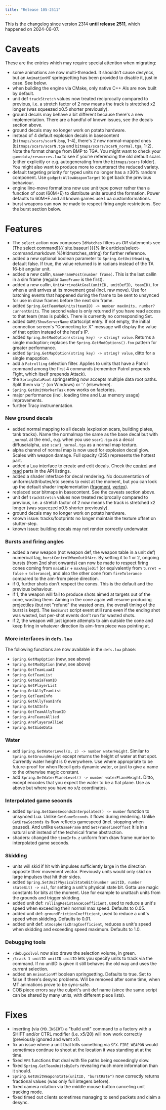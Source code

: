 ```yaml
---
title: "Release 105-2511"
---
```


This is the changelog since version 2314 **until release 2511**, which happened on 2024-06-07.

# Caveats
These are the entries which may require special attention when migrating:
* some animations are now multi-threaded. It shouldn't cause desyncs, but an `AnimationMT` springsetting has been provided to disable it, just in case. See below.
* when building the engine via CMake, only native C++ AIs are now built by default.
* unit def `trackStretch` values now treated reciprocally compared to previous, i.e. a stretch factor of 2 now means the track is stretched x2 longer (was squeezed x0.5 shorter previously).
* ground decals may behave a bit different because there's a new implementation. There are a handful of known issues, see the decals section above.
* ground decals may no longer work on potato hardware.
* instead of 4 default explosion decals in basecontent (`bitmaps/scars/scarN.bmp`, 1-4), there's 2 new normal-mapped ones (`bitmaps/scars/scarN.tga` and `bitmaps/scars/scarN_normal.tga`, 1-2).
Note the format change from BMP to TGA.
You might want to check your `gamedata/resources.lua` to see if you're referencing the old default scars (either explicitly or e.g. autogenerating from the `bitmaps/scars` folder).
You might also want to produce more to counteract the reduced variety.
* default targeting priority for typed units no longer has a ±30% random component. Use `gadget:AllowWeaponTarget` to get back the previous behaviour.
* engine line-move formations now use unit type power rather than a function of cost (60M+E) to distribute units around the formation. Power defaults to 60M+E and all known games use Lua customformations.
* burst weapons can now be made to respect firing angle restrictions. See the burst section below.

# Features
* The `select` action now composes `IdMatches` filters as *OR* statements see [The select command]({{ site.baseurl }}{% link articles/select-command.markdown %}#idmatches_string) for further reference.
* added a new optional boolean parameter to `Spring.GetUnitHeading`, default false. If true, the value returned is in radians instead of the TA 16-bit angular unit.
* added a new callin, `GameFramePost(number frame)`. This is the last callin in a sim frame (regular `GameFrame` is the first).
* added a new callin, `UnitArrivedAtGoal(unitID, unitDefID, teamID)`, for when a unit arrives at its movement goal (incl. raw move).
Use for batching events that happened during the frame to be sent to unsynced for use in draw frames before the next sim frame.
* added `Spring.GetTeamMaxUnits(teamID) -> number maxUnits, number? currentUnits`. The second value is only returned if you have read access to that team (max is public).
There is currently no corresponding Set.
* added `GAME/ShowServerName` startscript entry. If not empty, the initial connection screen's "Connecting to: X" message will display the value of that option instead of the host's IP.
* added `Spring.GetModOption(string key) -> string? value`. Returns a single modoption; replaces the `Spring.GetModOptions().foo` pattern for greater performance.
* added `Spring.GetMapOption(string key) -> string? value`, ditto for a single mapoption.
* add a `Patrolling` selection filter. Applies to units that have a Patrol command among the first 4 commands (remember Patrol prepends Fight, which itself prepends Attack).
* the `SpringDataRoot` springsetting now accepts multiple data root paths. Split them via ';' (on Windows) or ':' (elsewhere).
* `Spring.GetUnitWorkerTask` now works on factories.
* major performance (incl. loading time and Lua memory usage) improvements.
* further Tracy instrumentation.

### New ground decals
* added normal mapping to all decals (explosion scars, building plates, tank tracks).
Name the normalmap the same as the base decal but with `_normal` at the end., e.g. when you use `scar1.tga` as a decal diffuse/alpha, use `scar1_normal.tga` as a normal map texture.
* alpha channel of normal map is now used for explosion decal glow. Scales with weapon damage. Full opacity (255) represents the hottest part.
* added a Lua interface to create and edit decals. Check the [control](https://beyond-all-reason.github.io/RecoilEngine/ldoc/modules/UnsyncedCtrl.html#Decals)
and [read](https://beyond-all-reason.github.io/RecoilEngine/ldoc/modules/UnsyncedRead.html#Decals) parts in the API listings.
* added a shader interface for decal rendering. No documentation of uniforms/attributes/etc seems to exist at the moment,
but you can look up the default shader implementation ([fragment](https://github.com/beyond-all-reason/RecoilEngine/blob/BAR105/cont/base/springcontent/shaders/GLSL/GroundDecalsFragProg.glsl), [vertex](https://github.com/beyond-all-reason/RecoilEngine/blob/BAR105/cont/base/springcontent/shaders/GLSL/GroundDecalsVertProg.glsl)).
* replaced scar bitmaps in basecontent. See the caveats section above.
* unit def `trackStretch` values now treated reciprocally compared to previous, i.e. a stretch factor of 2 now means the track is stretched x2 longer (was squeezed x0.5 shorter previously).
* ground decals may no longer work on potato hardware.
* known issue: tracks/footprints no longer maintain the texture offset on stutter-step.
* known issue: building decals may not render correctly underwater.

### Bursts and firing angles
* added a new weapon (not weapon def, the weapon table in a unit def) numerical tag, `burstControlWhenOutOfArc`. By setting it to 1 or 2, ongoing bursts (from 2nd shot onwards) can now be made to respect firing cones coming from `mainDir` + `maxAngleDif` (or equivalently from `turret = false` + `tolerance`), and also the other cone from `fireTolerance` compared to the aim-from piece direction.
* if 0, further shots don't respect the cones. This is the default and the previous behaviour.
* if 1, the weapon will fail to produce shots aimed at targets out of the cone, wasting them. Aiming in the cone again will resume producing projectiles (but not "refund" the wasted ones, the overall timing of the burst is kept). The `EndBurst` script event still runs even if the ending shot was wasted, but per-shot events don't run for wasted shots.
* if 2, the weapon will just ignore attempts to aim outside the cone and keep firing in whatever direction its aim-from piece was pointing at.

### More interfaces in `defs.lua`
The following functions are now available in the `defs.lua` phase:
* `Spring.GetMapOption` (new, see above)
* `Spring.GetModOption` (new, see above)
* `Spring.GetTeamLuaAI`
* `Spring.GetTeamList`
* `Spring.GetGaiaTeamID`
* `Spring.GetPlayerList`
* `Spring.GetAllyTeamList`
* `Spring.GetTeamInfo`
* `Spring.GetAllyTeamInfo`
* `Spring.GetAIInfo`
* `Spring.GetTeamAllyTeamID`
* `Spring.AreTeamsAllied`
* `Spring.ArePlayersAllied`
* `Spring.GetSideData`

### Water
* add `Spring.GetWaterLevel(x, z) -> number waterHeight`. Similar to `Spring.GetGroundHeight` except returns the height of water at that spot.
Currently water height is 0 everywhere. Use where appropriate to be future-proof for when Recoil gets dynamic water, or just to give a name to the otherwise magic constant.
* add `Spring.GetWaterPlaneLevel() -> number waterPlaneHeight`. Ditto, except encodes that you expect the water to be a flat plane.
Use as above but where you have no x/z coordinates.

### Interpolated game seconds
* added `Spring.GetGameSecondsInterpolated() -> number` function to unsynced Lua.
Unlike `GetGameSeconds` it flows during rendering. Unlike `GetDrawSeconds` its flow reflects gamespeed (incl. stopping when paused).
And unlike `GetGameFrame` and `GetFrameTimeOffset` it is in a natural unit instead of the technical frame abstraction.
* shaders: changed the `timeInfo.z` uniform from draw frame number to interpolated game seconds.

### Skidding
* units will skid if hit with impulses sufficiently large in the direction opposite their movement vector. Previously units would only skid on large impulses that hit their sides.
* added `Spring.SetUnitPhysicalStateBit(number unitID, number stateBit) -> nil`, for setting a unit's physical state bit. Gotta use magic constants for bits at the moment.
Use for example to unattach units from the grounds and trigger skidding.
* added unit def: `rollingResistanceCoefficient`, used to reduce a unit's speed when exceeding their normal max speed. Defaults to 0.05.
* added unit def: `groundFrictionCoefficient`, used to reduce a unit's speed when skidding. Defaults to 0.01.
* added unit def: `atmosphericDragCoefficient`, reduces a unit's speed when skidding and exceeding speed maximum. Defaults to 1.0.

### Debugging tools
* `/debugcolvol` now also draws the selection volume, in green.
* `/track 1 unitID unitID unitID` lets you specify units to track via the command. If no unitID is given it still behaves the old way and uses the current selection.
* added an `AnimationMT` boolean springsetting. Defaults to true. Set to false if there's desync problems. Will be removed after some time, when MT animations prove to be sync-safe.
* COB piece errors say the culprit's unit def name (since the same script can be shared by many units, with different piece lists).

# Fixes
* inserting (via `CMD.INSERT`) a "build unit" command to a factory with a SHIFT and/or CTRL modifier (i.e. x5/20) will now work correctly (previously ignored and went x1).
* fix an issue where a unit that kills something via `SFX.FIRE_WEAPON` would sometimes continue to shoot at the location it was standing at at the time.
* fixed `VFS` functions that deal with file paths being exceedingly slow.
* fixed `Spring.GetTeamUnitsByDefs` revealing much more information than it should.
* `Spring.GetUnitWeaponState(unitID, "burstRate")` now correctly returns fractional values (was only full integers before).
* fixed camera rotation via the middle mouse button canceling unit tracking mode.
* fixed timed out clients sometimes managing to send packets and claim a desync.
